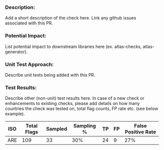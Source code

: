 ### Description:

Add a short description of the check here. Link any github issues associated with this PR.

### Potential Impact:

List potential impact to downstream libraries here (ex. atlas-checks, atlas-generator).

### Unit Test Approach:

Describe unit tests being added with this PR.

### Test Results:

Describe other (non-unit) test results here. In case of a new check or enhancements to existing 
checks, please add details on how many countries the check was tested on,
total flag counts, FP rate etc. (see below example).

| ISO | Total Flags | Sampled  | Sampling % | TP | FP | False Positive Rate |
|-----|-------------|----------|------------|----|----| ------------------- |
|  ARE   |    109         |    33      |     30%       |   24 |   9 | 27%   |

